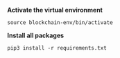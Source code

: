
**Activate the virtual environment**

```
source blockchain-env/bin/activate
```

**Install all packages**
```
pip3 install -r requirements.txt
```
